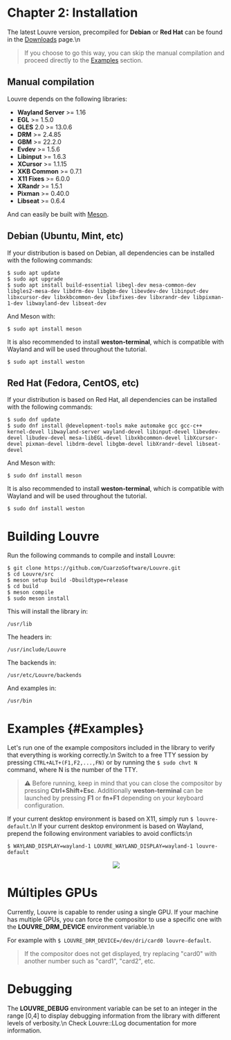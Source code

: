 # Chapter 2: Installation

The latest Louvre version, precompiled for **Debian** or **Red Hat** can be found in the [Downloads](md_md__downloads.html) page.\n

> If you choose to go this way, you can skip the manual compilation and proceed directly to the [Examples](#Examples) section.

## Manual compilation

Louvre depends on the following libraries:

* **Wayland Server** >= 1.16
* **EGL** >= 1.5.0
* **GLES** 2.0 >= 13.0.6
* **DRM** >= 2.4.85
* **GBM** >= 22.2.0
* **Evdev** >= 1.5.6
* **Libinput** >= 1.6.3
* **XCursor** >= 1.1.15
* **XKB Common** >= 0.7.1
* **X11 Fixes** >= 6.0.0
* **XRandr** >= 1.5.1
* **Pixman** >= 0.40.0
* **Libseat** >= 0.6.4

And can easily be built with [Meson](https://mesonbuild.com/).

## Debian (Ubuntu, Mint, etc)

If your distribution is based on Debian, all dependencies can be installed with the following commands:

```
$ sudo apt update
$ sudo apt upgrade
$ sudo apt install build-essential libegl-dev mesa-common-dev libgles2-mesa-dev libdrm-dev libgbm-dev libevdev-dev libinput-dev libxcursor-dev libxkbcommon-dev libxfixes-dev libxrandr-dev libpixman-1-dev libwayland-dev libseat-dev
```

And Meson with:

```
$ sudo apt install meson
```

It is also recommended to install **weston-terminal**, which is compatible with Wayland and will be used throughout the tutorial.

```
$ sudo apt install weston
```

## Red Hat (Fedora, CentOS, etc)

If your distribution is based on Red Hat, all dependencies can be installed with the following commands:

```
$ sudo dnf update
$ sudo dnf install @development-tools make automake gcc gcc-c++ kernel-devel libwayland-server wayland-devel libinput-devel libevdev-devel libudev-devel mesa-libEGL-devel libxkbcommon-devel libXcursor-devel pixman-devel libdrm-devel libgbm-devel libXrandr-devel libseat-devel
```

And Meson with:

```
$ sudo dnf install meson
```

It is also recommended to install **weston-terminal**, which is compatible with Wayland and will be used throughout the tutorial.

```
$ sudo dnf install weston
```

# Building Louvre

Run the following commands to compile and install Louvre:

```
$ git clone https://github.com/CuarzoSoftware/Louvre.git
$ cd Louvre/src
$ meson setup build -Dbuildtype=release
$ cd build
$ meson compile
$ sudo meson install
```

This will install the library in:

```
/usr/lib
```

The headers in:

```
/usr/include/Louvre
```

The backends in:

```
/usr/etc/Louvre/backends
```

And examples in:

```
/usr/bin
```

# Examples {#Examples}

Let's run one of the example compositors included in the library to verify that everything is working correctly.\n
Switch to a free TTY session by pressing ```CTRL+ALT+(F1,F2,...,FN)``` or by running the ```$ sudo chvt N``` command, where N is the number of the TTY.

> ⚠️ Before running, keep in mind that you can close the compositor by pressing **Ctrl+Shift+Esc**. Additionally **weston-terminal** can be launched by pressing **F1** or **fn+F1** depending on your keyboard configuration.

If your current desktop environment is based on X11, simply run ```$ louvre-default```.\n
If your current desktop environment is based on Wayland, prepend the following environment variables to avoid conflicts:\n

```$ WAYLAND_DISPLAY=wayland-1 LOUVRE_WAYLAND_DISPLAY=wayland-1 louvre-default```

<center>
    <img src="https://lh3.googleusercontent.com/j0zgugoPB7QUbdXPd7K5pSBFtVDqWAziwhA2sXHI7gFWmSFYdclRkNr3Mg3tF12xjPVrjScS0qleWyL6AN7p0hNgN6079wRSdvTZSs_JnIBQ6NHN_UI770p9zHbi49_V3zY8fFFGZQ=w2400"/>
</center>

# Múltiples GPUs

Currently, Louvre is capable to render using a single GPU. If your machine has multiple GPUs, you can force the compositor to use a specific one with the **LOUVRE_DRM_DEVICE** environment variable.\n

For example with ```$ LOUVRE_DRM_DEVICE=/dev/dri/card0 louvre-default```.

> If the compositor does not get displayed, try replacing "card0" with another number such as "card1", "card2", etc.

# Debugging

The **LOUVRE_DEBUG** environment variable can be set to an integer in the range [0,4] to display debugging information from the library with different levels of verbosity.\n
Check Louvre::LLog documentation for more information.

